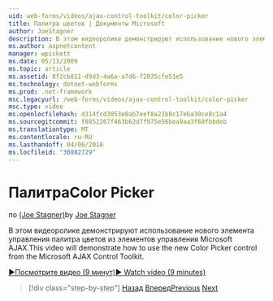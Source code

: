 ```yaml
---
uid: web-forms/videos/ajax-control-toolkit/color-picker
title: Палитра цветов | Документы Microsoft
author: JoeStagner
description: В этом видеоролике демонстрируют использование нового элемента управления палитра цветов из элементов управления Microsoft AJAX.
ms.author: aspnetcontent
manager: wpickett
ms.date: 05/13/2009
ms.topic: article
ms.assetid: 8f2cb811-d9d3-4a6a-a7d6-f2035cfe51e5
ms.technology: dotnet-webforms
ms.prod: .net-framework
msc.legacyurl: /web-forms/videos/ajax-control-toolkit/color-picker
msc.type: video
ms.openlocfilehash: d314fcd3053e8ab7eef8a21b8c17e6a30ce8c1a4
ms.sourcegitcommit: f8852267f463b62d7f975e56bea9aa3f68fbbdeb
ms.translationtype: MT
ms.contentlocale: ru-RU
ms.lasthandoff: 04/06/2018
ms.locfileid: "30882729"
---
```

<a name="color-picker"></a><span data-ttu-id="a401f-103">Палитра</span><span class="sxs-lookup"><span data-stu-id="a401f-103">Color Picker</span></span>
====================
<span data-ttu-id="a401f-104">по [(Joe Stagner)](https://github.com/JoeStagner)</span><span class="sxs-lookup"><span data-stu-id="a401f-104">by [Joe Stagner](https://github.com/JoeStagner)</span></span>

<span data-ttu-id="a401f-105">В этом видеоролике демонстрируют использование нового элемента управления палитра цветов из элементов управления Microsoft AJAX.</span><span class="sxs-lookup"><span data-stu-id="a401f-105">This video will demonstrate how to use the new Color Picker control from the Microsoft AJAX Control Toolkit.</span></span>

[<span data-ttu-id="a401f-106">&#9654;Посмотрите видео (9 минут)</span><span class="sxs-lookup"><span data-stu-id="a401f-106">&#9654; Watch video (9 minutes)</span></span>](https://channel9.msdn.com/Blogs/ASP-NET-Site-Videos/color-picker)

> [!div class="step-by-step"]
> <span data-ttu-id="a401f-107">[Назад](control-extenders.md)
> [Вперед](combo-box.md)</span><span class="sxs-lookup"><span data-stu-id="a401f-107">[Previous](control-extenders.md)
[Next](combo-box.md)</span></span>
